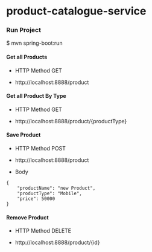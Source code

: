 # product-catalogue-service

### Run Project

$ mvn spring-boot:run

#### Get all Products

- HTTP Method GET

- http://localhost:8888/product 

#### Get all Product By Type

- HTTP Method GET

- http://localhost:8888/product/{productType}

#### Save Product

- HTTP Method POST

- http://localhost:8888/product 

- Body 
```
{ 
    "productName": "new Product",
    "productType": "Mobile",
    "price": 50000
}
``` 
   
#### Remove Product 

- HTTP Method DELETE

- http://localhost:8888/product/{id}
        
  
